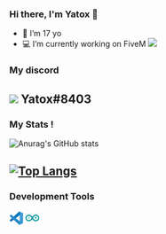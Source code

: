 ### Hi there, I'm Yatox 👋

- 💫 I’m 17 yo
- 💻 I’m currently working on FiveM <img src="https://img.icons8.com/color/18/000000/fivem.png"/>

### My discord
<img src="https://img.icons8.com/fluent/20/000000/discord-new-logo.png"/>   Yatox#8403
---
### My Stats !

![Anurag's GitHub stats](https://github-readme-stats.vercel.app/api?username=Yatox18&theme=algolia&show_icons=true)
<br />

[![Top Langs](https://github-readme-stats.vercel.app/api/top-langs/?username=Yatox18&theme=algolia)](https://github.com/anuraghazra/github-readme-stats)
---

### Development Tools
<div align="left">
  <img height="25" src="https://raw.githubusercontent.com/devicons/devicon/master/icons/vscode/vscode-original.svg" alt="vscode" />
  <img height="25" src="https://raw.githubusercontent.com/devicons/devicon/master/icons/arduino/arduino-original.svg" alt="arduino" />
</div>
